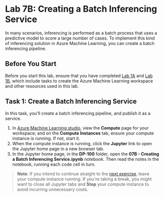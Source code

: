 # Lab 7B: Creating a Batch Inferencing Service

In many scenarios, inferencing is performed as a batch process that uses a predictive model to score a large number of cases. To implement this kind of inferencing solution in Azure Machine Learning, you can create a batch inferencing pipeline.

## Before You Start

Before you start this lab, ensure that you have completed [Lab 1A](Lab01A.md) and [Lab 1B](Lab01B.md), which include tasks to create the Azure Machine Learning workspace and other resources used in this lab.

## Task 1: Create a Batch Inferencing Service

In this task, you'll create a batch inferencing pipeline, and publish it as a service.

1. In [Azure Machine Learning studio](https://ml.azure.com), view the **Compute** page for your workspace; and on the **Compute Instances** tab, ensure your compute instance is running. If not, start it.
2. When the compute instance is running, click the **Jupyter** link to open the Jupyter home page in a new browser tab.
3. In the Jupyter home page, in the **DP-100** folder, open the **07B - Creating a Batch Inferencing Service.ipynb** notebook. Then read the notes in the notebook, running each code cell in turn.

> **Note**: If you intend to continue straight to the [next exercise](Lab08A.md), leave your compute instance running. If you're taking a break, you might want to close all Jupyter tabs and **Stop** your compute instance to avoid incurring unnecessary costs.
